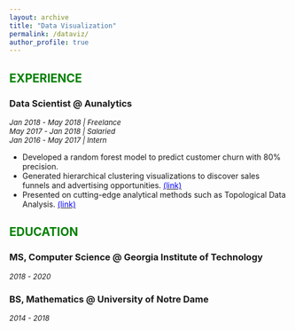 ```yaml
---
layout: archive
title: "Data Visualization"
permalink: /dataviz/
author_profile: true
---
```

## <font color="green">EXPERIENCE</font>

### Data Scientist @ Aunalytics
*<font size="2">Jan 2018 - May 2018 | Freelance</font>*  
*<font size="2">May 2017 - Jan 2018 | Salaried</font>*  
*<font size="2">Jan 2016 - May 2017 | Intern</font>*

* Developed a random forest model to predict customer churn with 80% precision.  
* Generated hierarchical clustering visualizations to discover sales funnels and advertising opportunities. [<font color="blue">(link)</font>](https://jpskycak.github.io/files/skycak-aunalytics-salesfunnel.pdf)  
* Presented on cutting-edge analytical methods such as Topological Data Analysis. [<font color="blue">(link)</font>](https://jpskycak.github.io/files/skycak-aunalytics-tda.pdf)

## <font color="green">EDUCATION</font>

### MS, Computer Science @ Georgia Institute of Technology
*<font size="2">2018 - 2020</font>*

### BS, Mathematics @ University of Notre Dame  
*<font size="2">2014 - 2018</font>*
